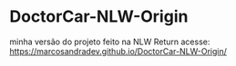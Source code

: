# DoctorCar-NLW-Origin
minha versão do projeto feito na NLW Return
acesse: https://marcosandradev.github.io/DoctorCar-NLW-Origin/
